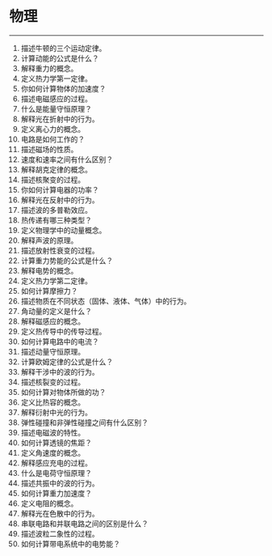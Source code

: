 # 物理

---

1. 描述牛顿的三个运动定律。
2. 计算动能的公式是什么？
3. 解释重力的概念。
4. 定义热力学第一定律。
5. 你如何计算物体的加速度？
6. 描述电磁感应的过程。
7. 什么是能量守恒原理？
8. 解释光在折射中的行为。
9. 定义离心力的概念。
10. 电路是如何工作的？
11. 描述磁场的性质。
12. 速度和速率之间有什么区别？
13. 解释胡克定律的概念。
14. 描述核聚变的过程。
15. 你如何计算电器的功率？
16. 解释光在反射中的行为。
17. 描述波的多普勒效应。
18. 热传递有哪三种类型？
19. 定义物理学中的动量概念。
20. 解释声波的原理。
21. 描述放射性衰变的过程。
22. 计算重力势能的公式是什么？
23. 解释电势的概念。
24. 定义热力学第二定律。
25. 如何计算摩擦力？
26. 描述物质在不同状态（固体、液体、气体）中的行为。
27. 角动量的定义是什么？
28. 解释磁感应的概念。
29. 定义热传导中的传导过程。
30. 如何计算电路中的电流？
31. 描述动量守恒原理。
32. 计算欧姆定律的公式是什么？
33. 解释干涉中的波的行为。
34. 描述核裂变的过程。
35. 如何计算对物体所做的功？
36. 定义比热容的概念。
37. 解释衍射中光的行为。
38. 弹性碰撞和非弹性碰撞之间有什么区别？
39. 描述电磁波的特性。
40. 如何计算透镜的焦距？
41. 定义角速度的概念。
42. 解释感应充电的过程。
43. 什么是电荷守恒原理？
44. 描述共振中的波的行为。
45. 如何计算重力加速度？
46. 定义电阻的概念。
47. 解释光在色散中的行为。
48. 串联电路和并联电路之间的区别是什么？
49. 描述波粒二象性的过程。
50. 如何计算带电系统中的电势能？
